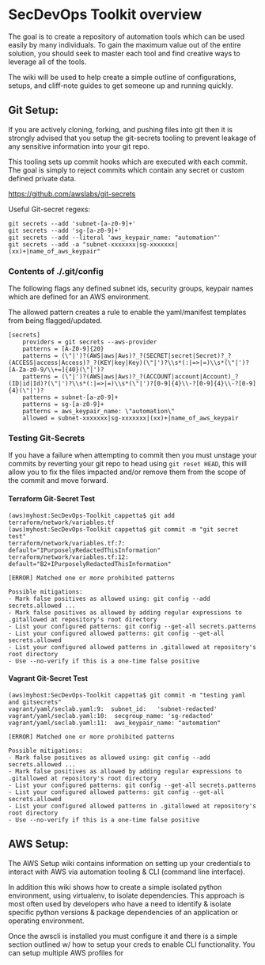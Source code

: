 # SecDevOps Toolkit overview
The goal is to create a repository of automation tools which can be used easily by many individuals. To gain the maximum value out of the entire solution, you should seek to master each tool and find creative ways to leverage all of the tools.  

The wiki will be used to help create a simple outline of configurations, setups, and cliff-note guides to get someone up and running quickly.

## Git Setup:
If you are actively cloning, forking, and pushing files into git then it is strongly advised that you setup the git-secrets tooling to prevent leakage of any sensitive information into your git repo.

This tooling sets up commit hooks which are executed with each commit.  The goal is simply to reject commits which contain any secret or custom defined private data.

https://github.com/awslabs/git-secrets


Useful Git-secret regexs:

  ```
  git secrets --add 'subnet-[a-z0-9]+'
  git secrets --add 'sg-[a-z0-9]+'
  git secrets --add --literal 'aws_keypair_name: "automation"'
  git secrets --add -a "subnet-xxxxxxx|sg-xxxxxxx|(xx)+|name_of_aws_keypair"
  ```


### Contents of ./.git/config
The following flags any defined subnet ids, security groups, keypair names which are defined for an AWS environment.  

The allowed pattern creates a rule to enable the yaml/manifest templates from being flagged/updated.  

```
[secrets]
	providers = git secrets --aws-provider
	patterns = [A-Z0-9]{20}
	patterns = (\"|')?(AWS|aws|Aws)?_?(SECRET|secret|Secret)?_?(ACCESS|access|Access)?_?(KEY|key|Key)(\"|')?\\s*(:|=>|=)\\s*(\"|')?[A-Za-z0-9/\\+=]{40}(\"|')?
	patterns = (\"|')?(AWS|aws|Aws)?_?(ACCOUNT|account|Account)_?(ID|id|Id)?(\"|')?\\s*(:|=>|=)\\s*(\"|')?[0-9]{4}\\-?[0-9]{4}\\-?[0-9]{4}(\"|')?
	patterns = subnet-[a-z0-9]+
	patterns = sg-[a-z0-9]+
	patterns = aws_keypair_name: \"automation\"
	allowed = subnet-xxxxxxx|sg-xxxxxxx|(xx)+|name_of_aws_keypair
```


### Testing Git-Secrets
If you have a failure when attempting to commit then you must unstage your commits by reverting your git repo to head using `git reset HEAD`, 
this will allow you to fix the files impacted and/or remove them from the scope of the commit and move forward.

#### Terraform Git-Secret Test
```
(aws)myhost:SecDevOps-Toolkit cappetta$ git add terraform/network/variables.tf
(aws)myhost:SecDevOps-Toolkit cappetta$ git commit -m "git secret test"
terraform/network/variables.tf:7:  default="IPurposelyRedactedThisInformation"
terraform/network/variables.tf:12:  default="B2+IPurposelyRedactedThisInformation"

[ERROR] Matched one or more prohibited patterns

Possible mitigations:
- Mark false positives as allowed using: git config --add secrets.allowed ...
- Mark false positives as allowed by adding regular expressions to .gitallowed at repository's root directory
- List your configured patterns: git config --get-all secrets.patterns
- List your configured allowed patterns: git config --get-all secrets.allowed
- List your configured allowed patterns in .gitallowed at repository's root directory
- Use --no-verify if this is a one-time false positive
```

#### Vagrant Git-Secret Test
```
(aws)myhost:SecDevOps-Toolkit cappetta$ git commit -m "testing yaml and gitsecrets"
vagrant/yaml/seclab.yaml:9:  subnet_id:   'subnet-redacted'
vagrant/yaml/seclab.yaml:10:  secgroup_name: 'sg-redacted'
vagrant/yaml/seclab.yaml:11:  aws_keypair_name: "automation"

[ERROR] Matched one or more prohibited patterns

Possible mitigations:
- Mark false positives as allowed using: git config --add secrets.allowed ...
- Mark false positives as allowed by adding regular expressions to .gitallowed at repository's root directory
- List your configured patterns: git config --get-all secrets.patterns
- List your configured allowed patterns: git config --get-all secrets.allowed
- List your configured allowed patterns in .gitallowed at repository's root directory
- Use --no-verify if this is a one-time false positive
```

## AWS Setup:
 The AWS Setup wiki contains information on setting up your credentials to interact with AWS via automation tooling & CLI (command line interface).  
 
 In addition this wiki shows how to create a simple isolated python environment, using virtualenv, to isolate dependencies.  This approach is most often used by developers who
 have a need to identify & isolate specific python versions & package dependencies of an application or operating environment.
  
 Once the awscli is installed you must configure it and there is a simple section outlined w/ how to setup your creds to enable CLI functionality.  You can setup multiple AWS profiles for 
